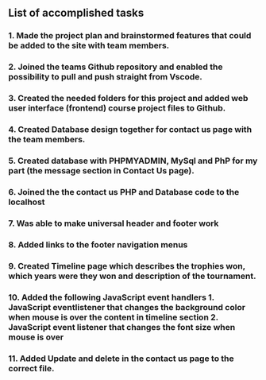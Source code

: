 ## List of accomplished tasks

### 1. Made the project plan and brainstormed features that could be added to the site with team members.

### 2. Joined the teams Github repository and enabled the possibility to pull and push straight from Vscode.

### 3. Created the needed folders for this project and added web user interface (frontend) course project files to Github.

### 4. Created Database design together for contact us page with the team members.

### 5. Created database with PHPMYADMIN, MySql and PhP for my part (the message section in Contact Us page).

### 6. Joined the the contact us PHP and Database code to the localhost

### 7. Was able to make universal header and footer work

### 8. Added links to the footer navigation menus

### 9. Created Timeline page which describes the trophies won, which years were they won and description of the tournament.

### 10. Added the following JavaScript event handlers 1. JavaScript eventlistener that changes the background color when mouse is over the content in timeline section 2. JavaScript event listener that changes the font size when mouse is over

### 11. Added Update and delete in the contact us page to the correct file.
